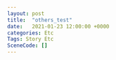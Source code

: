 ```yaml
---
layout: post
title:  "others_test"
date:   2021-01-23 12:00:00 +0000
categories: Etc
Tags: Story Etc
SceneCode: []
---
```

